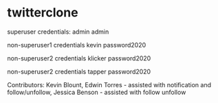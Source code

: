 # twitterclone

superuser credentials:
admin
admin

non-superuser1 credentials
kevin
password2020

non-superuser2 credentials
klicker
password2020

non-superuser2 credentials
tapper
password2020

Contributors:
Kevin Blount,
Edwin Torres - assisted with notification and follow/unfollow,
Jessica Benson - assisted with follow unfollow
